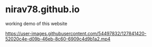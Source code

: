 # nirav78.github.io


working demo of this website



https://user-images.githubusercontent.com/54497832/127841420-52020c4e-d09b-46eb-8c60-6909c4d9b1a2.mp4



